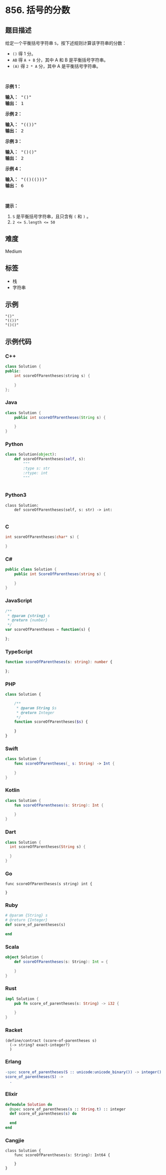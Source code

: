 # 856. 括号的分数

## 题目描述

<p>给定一个平衡括号字符串&nbsp;<code>S</code>，按下述规则计算该字符串的分数：</p>

<ul>
	<li><code>()</code> 得 1 分。</li>
	<li><code>AB</code> 得&nbsp;<code>A + B</code>&nbsp;分，其中 A 和 B 是平衡括号字符串。</li>
	<li><code>(A)</code> 得&nbsp;<code>2 * A</code>&nbsp;分，其中 A 是平衡括号字符串。</li>
</ul>

<p>&nbsp;</p>

<p><strong>示例 1：</strong></p>

<pre><strong>输入： </strong>&quot;()&quot;
<strong>输出： </strong>1
</pre>

<p><strong>示例 2：</strong></p>

<pre><strong>输入： </strong>&quot;(())&quot;
<strong>输出： </strong>2
</pre>

<p><strong>示例&nbsp;3：</strong></p>

<pre><strong>输入： </strong>&quot;()()&quot;
<strong>输出： </strong>2
</pre>

<p><strong>示例&nbsp;4：</strong></p>

<pre><strong>输入： </strong>&quot;(()(()))&quot;
<strong>输出： </strong>6
</pre>

<p>&nbsp;</p>

<p><strong>提示：</strong></p>

<ol>
	<li><code>S</code>&nbsp;是平衡括号字符串，且只含有&nbsp;<code>(</code>&nbsp;和&nbsp;<code>)</code>&nbsp;。</li>
	<li><code>2 &lt;= S.length &lt;= 50</code></li>
</ol>


## 难度

Medium

## 标签

- 栈
- 字符串

## 示例

```
"()"
"(())"
"()()"
```

## 示例代码

### C++

```cpp
class Solution {
public:
    int scoreOfParentheses(string s) {
        
    }
};
```

### Java

```java
class Solution {
    public int scoreOfParentheses(String s) {
        
    }
}
```

### Python

```python
class Solution(object):
    def scoreOfParentheses(self, s):
        """
        :type s: str
        :rtype: int
        """
        
```

### Python3

```python3
class Solution:
    def scoreOfParentheses(self, s: str) -> int:
        
```

### C

```c
int scoreOfParentheses(char* s) {
    
}
```

### C#

```csharp
public class Solution {
    public int ScoreOfParentheses(string s) {
        
    }
}
```

### JavaScript

```javascript
/**
 * @param {string} s
 * @return {number}
 */
var scoreOfParentheses = function(s) {
    
};
```

### TypeScript

```typescript
function scoreOfParentheses(s: string): number {
    
};
```

### PHP

```php
class Solution {

    /**
     * @param String $s
     * @return Integer
     */
    function scoreOfParentheses($s) {
        
    }
}
```

### Swift

```swift
class Solution {
    func scoreOfParentheses(_ s: String) -> Int {
        
    }
}
```

### Kotlin

```kotlin
class Solution {
    fun scoreOfParentheses(s: String): Int {
        
    }
}
```

### Dart

```dart
class Solution {
  int scoreOfParentheses(String s) {
    
  }
}
```

### Go

```golang
func scoreOfParentheses(s string) int {
    
}
```

### Ruby

```ruby
# @param {String} s
# @return {Integer}
def score_of_parentheses(s)
    
end
```

### Scala

```scala
object Solution {
    def scoreOfParentheses(s: String): Int = {
        
    }
}
```

### Rust

```rust
impl Solution {
    pub fn score_of_parentheses(s: String) -> i32 {
        
    }
}
```

### Racket

```racket
(define/contract (score-of-parentheses s)
  (-> string? exact-integer?)
  )
```

### Erlang

```erlang
-spec score_of_parentheses(S :: unicode:unicode_binary()) -> integer().
score_of_parentheses(S) ->
  .
```

### Elixir

```elixir
defmodule Solution do
  @spec score_of_parentheses(s :: String.t) :: integer
  def score_of_parentheses(s) do
    
  end
end
```

### Cangjie

```cangjie
class Solution {
    func scoreOfParentheses(s: String): Int64 {

    }
}
```


